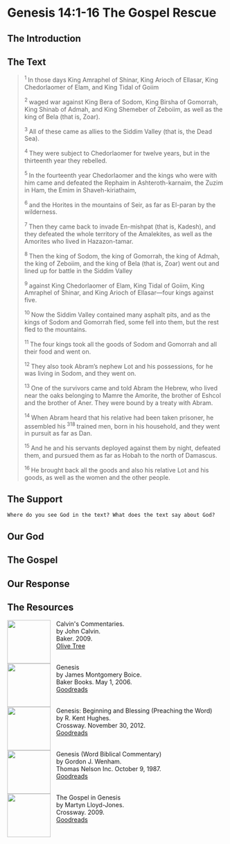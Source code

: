 # Genesis 14:1-16 The Gospel Rescue

## The Introduction

<div style="page-break-after: always;"></div>

## The Text

><sup> 1 </sup> In those days King Amraphel of Shinar, King Arioch of Ellasar, King Chedorlaomer of Elam, and King Tidal of Goiim 
>
><sup> 2 </sup> waged war against King Bera of Sodom, King Birsha of Gomorrah, King Shinab of Admah, and King Shemeber of Zeboiim, as well as the king of Bela (that is, Zoar). 
>
><sup> 3 </sup> All of these came as allies to the Siddim Valley (that is, the Dead Sea). 
>
><sup> 4 </sup> They were subject to Chedorlaomer for twelve years, but in the thirteenth year they rebelled. 
>
><sup> 5 </sup> In the fourteenth year Chedorlaomer and the kings who were with him came and defeated the Rephaim in Ashteroth-karnaim, the Zuzim in Ham, the Emim in Shaveh-kiriathaim, 
>
><sup> 6 </sup> and the Horites in the mountains of Seir, as far as El-paran by the wilderness. 
>
><sup> 7 </sup> Then they came back to invade En-mishpat (that is, Kadesh), and they defeated the whole territory of the Amalekites, as well as the Amorites who lived in Hazazon-tamar. 
>
><sup> 8 </sup> Then the king of Sodom, the king of Gomorrah, the king of Admah, the king of Zeboiim, and the king of Bela (that is, Zoar) went out and lined up for battle in the Siddim Valley 
>
><sup> 9 </sup> against King Chedorlaomer of Elam, King Tidal of Goiim, King Amraphel of Shinar, and King Arioch of Ellasar—four kings against five. 
>
><sup> 10 </sup> Now the Siddim Valley contained many asphalt pits, and as the kings of Sodom and Gomorrah fled, some fell into them, but the rest fled to the mountains. 
>
><sup> 11 </sup> The four kings took all the goods of Sodom and Gomorrah and all their food and went on. 
>
><sup> 12 </sup> They also took Abram’s nephew Lot and his possessions, for he was living in Sodom, and they went on. 
>
><sup> 13 </sup> One of the survivors came and told Abram the Hebrew, who lived near the oaks belonging to Mamre the Amorite, the brother of Eshcol and the brother of Aner. They were bound by a treaty with Abram. 
>
><sup> 14 </sup> When Abram heard that his relative had been taken prisoner, he assembled his<sup> 318 </sup>trained men, born in his household, and they went in pursuit as far as Dan. 
>
><sup> 15 </sup> And he and his servants deployed against them by night, defeated them, and pursued them as far as Hobah to the north of Damascus. 
>
><sup> 16 </sup> He brought back all the goods and also his relative Lot and his goods, as well as the women and the other people.

## The Support

<div style="page-break-after: always;"></div>

```text
Where do you see God in the text? What does the text say about God?
```

## Our God

<div style="page-break-after: always;"></div>

## The Gospel

<div style="page-break-after: always;"></div>

## Our Response

## The Resources

<img src="/images/commentary-calvin-set-portrait.jpg" align="left" width="100" style="padding-right: 10px" />Calvin's Commentaries.  
by John Calvin.  
Baker. 2009.  
[Olive Tree](https://www.olivetree.com/store/product.php?productid=17517)

<p style="clear:both;">

<img src="/images/commentary-genesis-boice.jpg" align="left" width="100" style="padding-right: 10px" />Genesis    
by James Montgomery Boice.  
Baker Books. May 1, 2006.  
[Goodreads](https://www.goodreads.com/book/show/1327853.Genesis_Volumes_1_3?ac=1&from_search=true&qid=gvP0fM9zwn&rank=2)

<p style="clear:both;">

<img src="/images/commentary-genesis-hughes.jpg" align="left" width="100" style="padding-right: 10px" />Genesis: Beginning and Blessing (Preaching the Word)  
by R. Kent Hughes.  
Crossway. November 30, 2012.  
[Goodreads]()

<p style="clear:both;">

<img src="/images/commentary-genesis-wenham.jpg" align="left" width="100" style="padding-right: 10px" />Genesis (Word Biblical Commentary)  
by Gordon J. Wenham.  
Thomas Nelson Inc. October 9, 1987.  
[Goodreads](https://www.goodreads.com/book/show/1813608.Genesis_1_15?ac=1&from_search=true&qid=rTitY4qg9L&rank=1)

<p style="clear:both;">

<img src="/images/book-gospel-in-genesis-lloyd-jones.jpg" align="left" width="100" style="padding-right: 10px" />The Gospel in Genesis  
by Martyn Lloyd-Jones.  
Crossway. 2009.  
[Goodreads](https://www.goodreads.com/book/show/6267556-the-gospel-in-genesis?ac=1&from_search=true&qid=XlCQWKUG5b&rank=1)

<p style="clear:both;">

